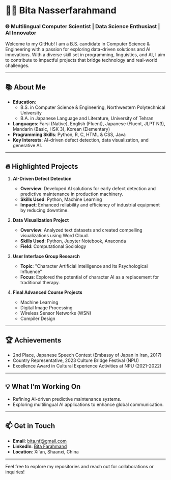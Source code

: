 # 👩‍💻 Bita Nasserfarahmand

### 🌐 Multilingual Computer Scientist | Data Science Enthusiast | AI Innovator

Welcome to my GitHub! I am a B.S. candidate in Computer Science & Engineering with a passion for exploring data-driven solutions and AI innovations. With a diverse skill set in programming, linguistics, and AI, I aim to contribute to impactful projects that bridge technology and real-world challenges.

---

## 📚 **About Me**
- **Education**:
  - B.S. in Computer Science & Engineering, Northwestern Polytechnical University
  - B.A. in Japanese Language and Literature, University of Tehran
- **Languages**: Farsi (Native), English (Fluent), Japanese (Fluent, JLPT N3), Mandarin (Basic, HSK 3), Korean (Elementary)
- **Programming Skills**: Python, R, C, HTML & CSS, Java
- **Key Interests**: AI-driven defect detection, data visualization, and generative AI.

---

## 🔥 **Highlighted Projects**
1. **AI-Driven Defect Detection**
   - **Overview**: Developed AI solutions for early defect detection and predictive maintenance in production machinery.
   - **Skills Used**: Python, Machine Learning
   - **Impact**: Enhanced reliability and efficiency of industrial equipment by reducing downtime.

2. **Data Visualization Project**
   - **Overview**: Analyzed text datasets and created compelling visualizations using Word Cloud.
   - **Skills Used**: Python, Jupyter Notebook, Anaconda
   - **Field**: Computational Sociology

3. **User Interface Group Research**
   - **Topic**: "Character Artificial Intelligence and Its Psychological Influence"
   - **Focus**: Explored the potential of character AI as a replacement for traditional therapy.

4. **Final Advanced Course Projects**
   - Machine Learning
   - Digital Image Processing
   - Wireless Sensor Networks (WSN)
   - Compiler Design

---

## 🏆 **Achievements**
- 2nd Place, Japanese Speech Contest (Embassy of Japan in Iran, 2017)
- Country Representative, 2023 Culture Bridge Festival (NPU)
- Excellence Award in Cultural Experience Activities at NPU (2021-2022)

---

## 💡 **What I’m Working On**
- Refining AI-driven predictive maintenance systems.
- Exploring multilingual AI applications to enhance global communication.

---

## 📫 **Get in Touch**
- **Email**: bita.nf@gmail.com
- **LinkedIn**: [Bita Farahmand](https://linkedin.com/in/bita-farahmand-58363a232/)
- **Location**: Xi'an, Shaanxi, China

---

Feel free to explore my repositories and reach out for collaborations or inquiries!
